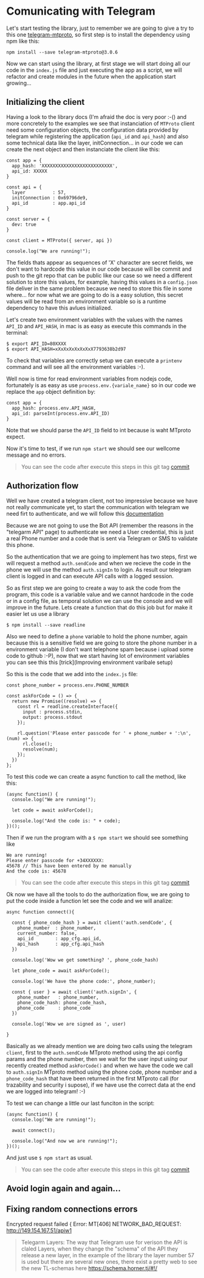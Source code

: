 
# Comunicating with Telegram

Let's start testing the library, just to remember we are going to give a try to this one [telegram-mtproto](https://www.npmjs.com/package/telegram-mtproto), so first step is to install the dependency using npm like this:

```
npm install --save telegram-mtproto@3.0.6
```

Now we can start using the library, at first stage we will start doing all our code in the `index.js` file and just executing the app as a script, we will refactor and create modules in the future when the application start growing...

## Initializing the client

Having a look to the library docs (I'm afraid the doc is very poor :-() and more concretely to the examples we see that instanciation of `MTProto` client need some configuration objects, the configuration data provided by telegram while registering the application (`api_id` and `api_hash`) and also some technical data like the layer, initConnection... in our code we can create the next object and then instanciate the client like this:

```{js}
const app = {
  app_hash: 'XXXXXXXXXXXXXXXXXXXXXXXXXX',
  api_id: XXXXX
}

const api = {
  layer          : 57,
  initConnection : 0x69796de9,
  api_id         : app.api_id
}

const server = {
  dev: true 
}

const client = MTProto({ server, api })

console.log("We are running!");
```

The fields thats appear as sequences of 'X' character are secret fields, we don't want to hardcode this value in our code because will be commit and push to the git repo that can be public like our case so we need a different solution to store this values, for example, having this values in a `config.json` file deliver in the same problem because we need to store this file in some where... for now what we are going to do is a easy solution, this secret values will be read from an environment variable so is a runtime dependency to have this avlues initialized.

Let's create two environment variables with the values with the names `API_ID` and `API_HASH`, in mac is as easy as execute this commands in the terminal:

```
$ export API_ID=80XXXX
$ export API_HASH=xXxXxXxXxXxXxX7793638b2d97
```

To check that variables are correctly setup we can execute a `printenv` command and will see all the environment variables :-).

Well now is time for read environment variables from nodejs code, fortunately is as easy as use `process.env.{variale_name}` so in our code we replace the `app` object definition by:

```
const app = {
  app_hash: process.env.API_HASH,
  api_id: parseInt(process.env.API_ID)
}
```

Note that we should parse the `API_ID` field to int because is waht MTproto expect.

Now it's time to test, if we run `npm start` we should see our wellcome message and no errors.

> You can see the code after execute this steps in this git tag [commit](https://github.com/joolfe/telegram-broker/tree/v0.2/src)

## Authorization flow

Well we have created a telegram client, not too impressive because we have not really communicate yet, to start the communication with telegram we need firt to authenticate, and we will follow this [documentation](https://core.telegram.org/api/auth)

Because we are not going to use the Bot API (remember the reasons in the "telegarm API" page) to authenticate we need a User credential, this is just a real Phone number and a code that is sent via Telegram or SMS to validate this phone.

So the authentication that we are going to implement has two steps, first we will request a method `auth.sendCode` and when we recieve the code in the phone we will use the method `auth.signIn` to login. As result our telegram client is logged in and can execute API calls with a logged session.

So as first step we are going to create a way to ask the code from the program, this code is a variable value and we cannot hardcode in the code or in a config file, as temporal solution we can use the console and we will improve in the future. Lets create a function that do this job but for make it easier let us use a library 

```
$ npm install --save readline
```

Also we need to define a `phone` variable to hold the phone number, again because this is a sensitive field we are going to store the phone number in a environment variable (I don't want telephone spam because i upload some code to github :-P), now that we start having lot of environment variables you can see this this [trick](Improving environment varibale setup)  

So this is the code that we add into the `index.js` file:
 
```
const phone_number = process.env.PHONE_NUMBER

const askForCode = () => {
  return new Promise((resolve) => {
    const rl = readline.createInterface({
      input : process.stdin,
      output: process.stdout
    });

    rl.question('Please enter passcode for ' + phone_number + ':\n', (num) => {
      rl.close();
      resolve(num);
    });
  })
};

```

To test this code we can create a async function to call the method, like this:


```
(async function() {
  console.log("We are running!");

  let code = await askForCode();

  console.log("And the code is: " + code);
})();
```

Then if we run the program with a `$ npm start` we should see something like

```
We are running!
Please enter passcode for +34XXXXXX:
45678 // This have been entered by me manually 
And the code is: 45678
```

> You can see the code after execute this steps in this git tag [commit](https://github.com/joolfe/telegram-broker/tree/v0.3/src)


Ok now we have all the tools to do the authorization flow, we are going to put the code inside a function let see the code and we will analize:

```
async function connect(){

  const { phone_code_hash } = await client('auth.sendCode', {
    phone_number  : phone_number,
    current_number: false,
    api_id        : app_cfg.api_id,
    api_hash      : app_cfg.api_hash
  })

  console.log('Wow we get something? ', phone_code_hash)

  let phone_code = await askForCode();

  console.log('We have the phone code:', phone_number);

  const { user } = await client('auth.signIn', {
    phone_number   : phone_number,
    phone_code_hash: phone_code_hash,
    phone_code     : phone_code
  })

  console.log('Wow we are signed as ', user)

}
```

Basically as we already mention we are doing two calls using the telegram `client`, first to the `auth.sendCode` MTproto method using the api config params and the phone number, then we wait for the user input using our recently created method `askForCode()` and when we have the code we call to `auth.signIn` MTproto method using the phone code, phone number and a `phone_code_hash` that have been returned in the first MTproto call (for trazability and security i supose), if we have use the correct data at the end we are logged into telegram! :-)

To test we can change a little our last funciton in the script:

```
(async function() {
  console.log("We are running!");

  await connect();

  console.log("And now we are running!");
})();
```

And just use `$ npm start` as usual.

> You can see the code after execute this steps in this git tag [commit](https://github.com/joolfe/telegram-broker/tree/v0.4/src)

## Avoid login again and again...



## Fixing random connections errors

Encrypted request failed { Error: MT[406] NETWORK_BAD_REQUEST: http://149.154.167.51/apiw1


> Telegarm Layers: The way that Telegram use for verison the API is claled Layers, when they change the "schema" of the API they release a new layer, in the example of the library the layer number 57 is used but there are several new ones, there exist a pretty web to see the new TL-schemas here https://schema.horner.tj/#!/




